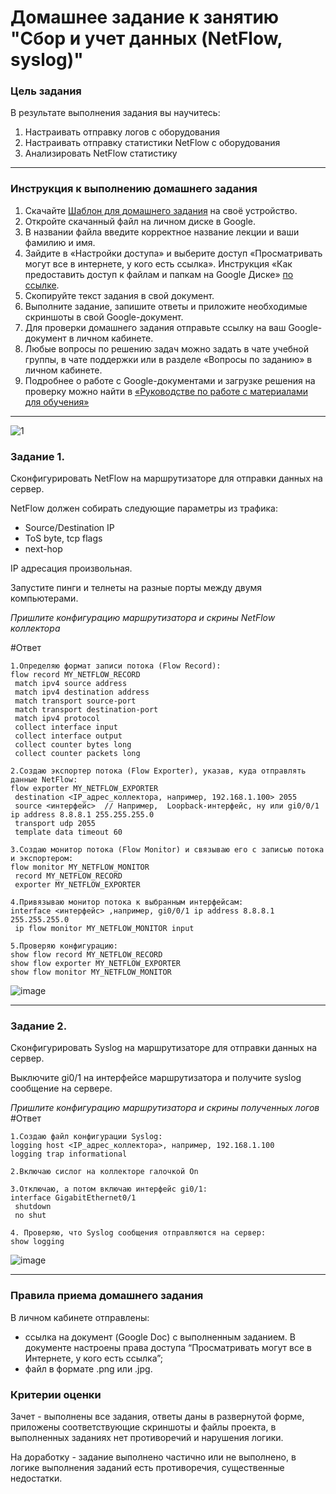 # Домашнее задание к занятию "Сбор и учет данных (NetFlow, syslog)"


### Цель задания

В результате выполнения задания вы научитесь:  

1. Настраивать отправку логов с оборудования
2. Настраивать отправку статистики NetFlow с оборудования
3. Анализировать NetFlow статистику

------

### Инструкция к выполнению домашнего задания

1. Скачайте [Шаблон для домашнего задания](https://u.netology.ru/backend/uploads/lms/content_assets/file/281/%D0%A1%D0%94%D0%95%D0%9B%D0%90%D0%99%D0%A2%D0%95_%D0%9A%D0%9E%D0%9F%D0%98%D0%AE_-_%D0%A8%D0%B0%D0%B1%D0%BB%D0%BE%D0%BD_%D0%B4%D0%BB%D1%8F_%D0%B4%D0%BE%D0%BC%D0%B0%D1%88%D0%BD%D0%B5%D0%B3%D0%BE_%D0%B7%D0%B0%D0%B4%D0%B0%D0%BD%D0%B8%D1%8F_1.1._%D0%9D%D0%B0%D0%B7%D0%B2%D0%B0%D0%BD%D0%B8%D0%B5_%D0%BB%D0%B5%D0%BA%D1%86%D0%B8%D0%B8_-_%D0%A4%D0%B0%D0%BC%D0%B8%D0%BB%D0%B8%D1%8F_%D0%98%D0%BC%D1%8F.docx) на своё устройство.
2. Откройте скачанный файл на личном диске в Google.
3. В названии файла введите корректное название лекции и ваши фамилию и имя.
4. Зайдите в «Настройки доступа» и выберите доступ «Просматривать могут все в интернете, у кого есть ссылка». Инструкция «Как предоставить доступ к файлам и папкам на Google Диске» [по ссылке](https://support.google.com/docs/answer/2494822?hl=ru&co=GENIE.Platform%3DDesktop).
5. Скопируйте текст задания в свой документ.
6. Выполните задание, запишите ответы и приложите необходимые скриншоты в свой Google-документ.
7. Для проверки домашнего задания отправьте ссылку на ваш Google-документ в личном кабинете.
8. Любые вопросы по решению задач можно задать в чате учебной группы, в чате поддержки или в разделе «Вопросы по заданию» в личном кабинете.
9. Подробнее о работе с Google-документами и загрузке решения на проверку можно найти в [«Руководстве по работе с материалами для обучения»](https://l.netology.ru/instruktsiya-po-materialami-dlya-obucheniya)

---
![1](https://user-images.githubusercontent.com/85602495/187190729-16bfd7ad-a05a-487b-914c-6f4f896d8fe4.jpg)

### Задание 1. 

Сконфигурировать NetFlow на маршрутизаторе для отправки данных на сервер. 

NetFlow должен собирать следующие параметры из трафика: 
- Source/Destination IP
- ToS byte, tcp flags
- next-hop 

IP адресация произвольная. 

Запустите пинги и телнеты на разные порты между двумя компьютерами.

*Пришлите конфигурацию маршрутизатора и скрины NetFlow коллектора*

#Ответ
```
1.Определяю формат записи потока (Flow Record):
flow record MY_NETFLOW_RECORD
 match ipv4 source address
 match ipv4 destination address
 match transport source-port
 match transport destination-port
 match ipv4 protocol
 collect interface input
 collect interface output
 collect counter bytes long
 collect counter packets long

2.Создаю экспортер потока (Flow Exporter), указав, куда отправлять данные NetFlow:
flow exporter MY_NETFLOW_EXPORTER
 destination <IP_адрес_коллектора, например, 192.168.1.100> 2055
 source <интерфейс>  // Например,  Loopback-интерфейс, ну или gi0/0/1 ip address 8.8.8.1 255.255.255.0
 transport udp 2055
 template data timeout 60

3.Создаю монитор потока (Flow Monitor) и связываю его с записью потока и экспортером:
flow monitor MY_NETFLOW_MONITOR
 record MY_NETFLOW_RECORD
 exporter MY_NETFLOW_EXPORTER

4.Привязываю монитор потока к выбранным интерфейсам:
interface <интерфейс> ,например, gi0/0/1 ip address 8.8.8.1 255.255.255.0
 ip flow monitor MY_NETFLOW_MONITOR input

5.Проверяю конфигурацию:
show flow record MY_NETFLOW_RECORD
show flow exporter MY_NETFLOW_EXPORTER
show flow monitor MY_NETFLOW_MONITOR
```
![image](https://github.com/Kapotov/optnt-homeworks/assets/123774335/11fcbf85-7d82-4db4-ac05-794022e69294)

------

### Задание 2. 

Сконфигурировать Syslog на маршрутизаторе для отправки данных на сервер.  

Выключите gi0/1 на интерфейсе маршрутизатора и получите syslog сообщение на сервере.

*Пришлите конфигурацию маршрутизатора и скрины полученных логов*
#Ответ
```
1.Создаю файл конфигурации Syslog:
logging host <IP_адрес_коллектора>, например, 192.168.1.100
logging trap informational

2.Включаю сислог на коллекторе галочкой On

3.Отключаю, а потом включаю интерфейс gi0/1:
interface GigabitEthernet0/1
 shutdown
 no shut

4. Проверяю, что Syslog сообщения отправляются на сервер:
show logging
```
![image](https://github.com/Kapotov/optnt-homeworks/assets/123774335/af44235c-a3b9-4fdb-9b52-7db6e8501bf4)

------

### Правила приема домашнего задания

В личном кабинете отправлены:

- ссылка на документ (Google Doc) с выполненным заданием. В документе настроены права доступа “Просматривать могут все в Интернете, у кого есть ссылка”;
- файл в формате .png или .jpg.


### Критерии оценки

Зачет - выполнены все задания, ответы даны в развернутой форме, приложены соответствующие скриншоты и файлы проекта, в выполненных заданиях нет противоречий и нарушения логики.

На доработку - задание выполнено частично или не выполнено, в логике выполнения заданий есть противоречия, существенные недостатки.
